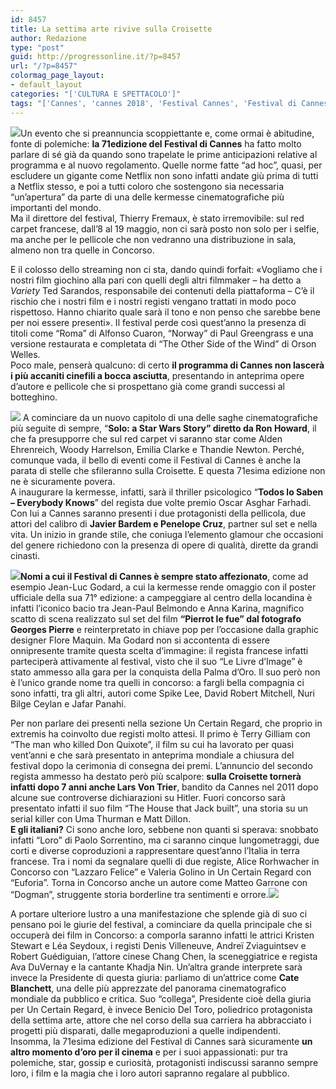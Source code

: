 ```yaml
---
id: 8457
title: La settima arte rivive sulla Croisette
author: Redazione
type: "post"
guid: http://progressonline.it/?p=8457
url: "/?p=8457"
colormag_page_layout:
- default_layout
categories: "['CULTURA E SPETTACOLO']"
tags: "['Cannes', 'cannes 2018', 'Festival Cannes', 'Festival di Cannes', 'festival di cannes 2018', 'film festival cannes', 'film festival cannes 2018', 'giuria festival di cannes']"
---
```


![](https://progressonline.it/wp-content/uploads/2018/05/download.jpg)Un evento che si preannuncia scoppiettante e, come ormai è abitudine, fonte di polemiche: **la 71edizione del Festival di Cannes** ha fatto molto parlare di sé già da quando sono trapelate le prime anticipazioni relative al programma e al nuovo regolamento. Quelle norme fatte “ad hoc”, quasi, per escludere un gigante come Netflix non sono infatti andate giù prima di tutti a Netflix stesso, e poi a tutti coloro che sostengono sia necessaria “un’apertura” da parte di una delle kermesse cinematografiche più importanti del mondo.  
Ma il direttore del festival, Thierry Fremaux, è stato irremovibile: sul red carpet francese, dall’8 al 19 maggio, non ci sarà posto non solo per i selfie, ma anche per le pellicole che non vedranno una distribuzione in sala, almeno non tra quelle in Concorso.

E il colosso dello streaming non ci sta, dando quindi forfait: «Vogliamo che i nostri film giochino alla pari con quelli degli altri filmmaker – ha detto a *Variety* Ted Sarandos, responsabile dei contenuti della piattaforma – C’è il rischio che i nostri film e i nostri registi vengano trattati in modo poco rispettoso. Hanno chiarito quale sarà il tono e non penso che sarebbe bene per noi essere presenti». Il festival perde così quest’anno la presenza di titoli come “Roma” di Alfonso Cuaron, “Norway” di Paul Greengrass e una versione restaurata e completata di “The Other Side of the Wind” di Orson Welles.  
Poco male, penserà qualcuno: di certo **il programma di Cannes non lascerà i più accaniti cinefili a bocca asciutta**, presentando in anteprima opere d’autore e pellicole che si prospettano già come grandi successi al botteghino.

![](https://progressonline.it/wp-content/uploads/2018/05/Penelope-Cruz-e-Javier-Bardem-600x330-300x165.jpg) A cominciare da un nuovo capitolo di una delle saghe cinematografiche più seguite di sempre, “**Solo: a Star Wars Story” diretto da Ron Howard**, il che fa presupporre che sul red carpet vi saranno star come Alden Ehrenreich, Woody Harrelson, Emilia Clarke e Thandie Newton. Perché, comunque vada, il bello di eventi come il Festival di Cannes è anche la parata di stelle che sfileranno sulla Croisette. E questa 71esima edizione non ne è sicuramente povera.  
A inaugurare la kermesse, infatti, sarà il thriller psicologico “**Todos lo Saben – Everybody Knows**” del regista due volte premio Oscar Asghar Farhadi. Con lui a Cannes saranno presenti i due protagonisti della pellicola, due attori del calibro di **Javier Bardem e Penelope Cruz**, partner sul set e nella vita. Un inizio in grande stile, che coniuga l’elemento glamour che occasioni del genere richiedono con la presenza di opere di qualità, dirette da grandi cinasti.  
  
![](https://progressonline.it/wp-content/uploads/2018/05/cannes-festival-300x141.jpg)**Nomi a cui il Festival di Cannes è sempre stato affezionato**, come ad esempio Jean-Luc Godard, a cui la kermesse rende omaggio con il poster ufficiale della sua 71° edizione: a campeggiare al centro della locandina è infatti l’iconico bacio tra Jean-Paul Belmondo e Anna Karina, magnifico scatto di scena realizzato sul set del film **“Pierrot le fue” dal fotografo Georges Pierre** e reinterpretato in chiave pop per l’occasione dalla graphic designer Flore Maquin. Ma Godard non si accontenta di essere onnipresente tramite questa scelta d’immagine: il regista francese infatti parteciperà attivamente al festival, visto che il suo “Le Livre d’Image” è stato ammesso alla gara per la conquista della Palma d’Oro. Il suo però non è l’unico grande nome tra quelli in concorso: a fargli bella compagnia ci sono infatti, tra gli altri, autori come Spike Lee, David Robert Mitchell, Nuri Bilge Ceylan e Jafar Panahi.

Per non parlare dei presenti nella sezione Un Certain Regard, che proprio in extremis ha coinvolto due registi molto attesi. Il primo è Terry Gilliam con “The man who killed Don Quixote”, il film su cui ha lavorato per quasi vent’anni e che sarà presentato in anteprima mondiale a chiusura del festival dopo la cerimonia di consegna dei premi. L’annuncio del secondo regista ammesso ha destato però più scalpore: **sulla Croisette tornerà infatti dopo 7 anni anche Lars Von Trier**, bandito da Cannes nel 2011 dopo alcune sue controverse dichiarazioni su Hitler. Fuori concorso sarà presentato infatti il suo film “The House that Jack built”, una storia su un serial killer con Uma Thurman e Matt Dillon.  
**E gli italiani?** Ci sono anche loro, sebbene non quanti si sperava: snobbato infatti “Loro” di Paolo Sorrentino, ma ci saranno cinque lungometraggi, due corti e diverse coproduzioni a rappresentare quest’anno l’Italia in terra francese. Tra i nomi da segnalare quelli di due registe, Alice Rorhwacher in Concorso con “Lazzaro Felice” e Valeria Golino in Un Certain Regard con “Euforia”. Torna in Concorso anche un autore come Matteo Garrone con “Dogman”, struggente storia borderline tra sentimenti e orrore.![](https://progressonline.it/wp-content/uploads/2018/05/cq5dam.web_.738.462-300x188.jpeg)

A portare ulteriore lustro a una manifestazione che splende già di suo ci pensano poi le giurie del festival, a cominciare da quella principale che si occuperà dei film in Concorso: a comporla saranno infatti le attrici Kristen Stewart e Léa Seydoux, i registi Denis Villeneuve, Andreï Zviaguintsev e Robert Guédiguian, l’attore cinese Chang Chen, la sceneggiatrice e regista Ava DuVernay e la cantante Khadja Nin. Un’altra grande interprete sarà invece la Presidente di questa giuria: parliamo di un’attrice come **Cate Blanchett**, una delle più apprezzate del panorama cinematografico mondiale da pubblico e critica. Suo “collega”, Presidente cioè della giuria per Un Certain Regard, è invece Benicio Del Toro, poliedrico protagonista della settima arte, attore che nel corso della sua carriera ha abbracciato i progetti più disparati, dalle megaproduzioni a quelle indipendenti.  
Insomma, la 71esima edizione del Festival di Cannes sarà sicuramente **un altro momento d’oro per il cinema** e per i suoi appassionati: pur tra polemiche, star, gossip e curiosità, protagonisti indiscussi saranno sempre loro, i film e la magia che i loro autori sapranno regalare al pubblico.